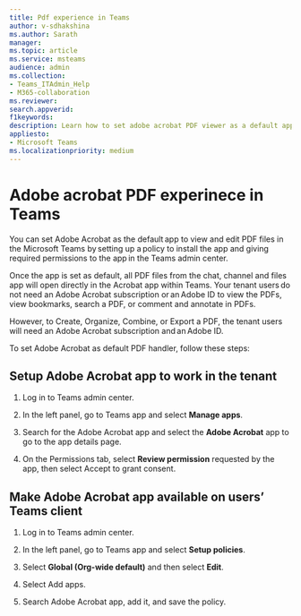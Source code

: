 ```yaml
---
title: Pdf experience in Teams
author: v-sdhakshina
ms.author: Sarath
manager: 
ms.topic: article
ms.service: msteams
audience: admin
ms.collection: 
- Teams_ITAdmin_Help
- M365-collaboration
ms.reviewer: 
search.appverid: 
f1keywords: 
description: Learn how to set adobe acrobat PDF viewer as a default app to view and edit PDF files in Teams with Microsoft Teams admin center.
appliesto: 
- Microsoft Teams
ms.localizationpriority: medium
---
```


# Adobe acrobat PDF experinece in Teams

You can set Adobe Acrobat as the default app to view and edit PDF files in the Microsoft Teams by setting up a policy to install the app and giving required permissions to the app in the Teams admin center. 

Once the app is set as default, all PDF files from the chat, channel and files app will open directly in the Acrobat app within Teams. Your tenant users do not need an Adobe Acrobat subscription or an Adobe ID to view the PDFs, view bookmarks, search a PDF, or comment and annotate in PDFs. 

However, to Create, Organize, Combine, or Export a PDF, the tenant users will need an Adobe Acrobat subscription and an Adobe ID. 

To set Adobe Acrobat as default PDF handler, follow these steps: 

## Setup Adobe Acrobat app to work in the tenant

1. Log in to Teams admin center.  

1. In the left panel, go to Teams app and select **Manage apps**.  

1. Search for the Adobe Acrobat app and select the **Adobe Acrobat** app to go to the app details page.

1. On the Permissions tab, select **Review permission** requested by the app, then select Accept to grant consent.

## Make Adobe Acrobat app available on users’ Teams client

1. Log in to Teams admin center.  

1. In the left panel, go to Teams app and select **Setup policies**.  

1. Select **Global (Org-wide default)** and then select **Edit**. 

1. Select Add apps. 

1. Search Adobe Acrobat app, add it, and save the policy.
